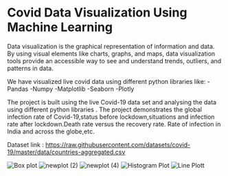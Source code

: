# Covid Data Visualization Using Machine Learning
Data visualization is the graphical representation of information and data. 
By using visual elements like charts, graphs, and maps, data visualization 
tools provide an accessible way to see and understand trends, outliers, and
patterns in data.

We have visualized live covid data using different python libraries like:
-Pandas
-Numpy
-Matplotlib
-Seaborn
-Plotly

The project is built using the live Covid-19 data set and analysing the data using different python libraries .
The project demonstrates the global infection rate of Covid-19,status before lockdown,situations and infection rate after lockdown.Death rate versus the recovery rate.
Rate of infection in India and across the globe,etc.

Dataset link : https://raw.githubusercontent.com/datasets/covid-19/master/data/countries-aggregated.csv

![Box plot](https://user-images.githubusercontent.com/52834981/166113756-efc77fce-30ac-4348-b3d1-65d3cbd07992.png)
![newplot (2)](https://user-images.githubusercontent.com/52834981/166113754-52ba6911-27c2-4f0d-bc2c-e50050ef4cad.png)
![newplot (4)](https://user-images.githubusercontent.com/52834981/166113755-6e3740c4-af72-48e2-9920-d8b53d1b9907.png)
![Histogram Plot](https://user-images.githubusercontent.com/52834981/166113757-5e78f979-c866-47cc-a45c-f9091a7f7307.jpg)
![Line Plott](https://user-images.githubusercontent.com/52834981/166113752-71e5c0fa-0d59-4c8e-af27-16eee99a52e6.jpg)
